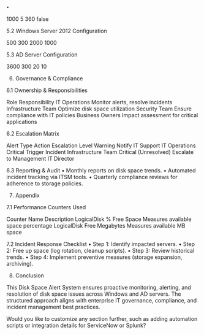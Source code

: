 
	•	
<NonSystemDriveErrorMBytesThreshold>1000</NonSystemDriveErrorMBytesThreshold>
<NonSystemDriveErrorPercentThreshold>5</NonSystemDriveErrorPercentThreshold>
<TimeoutSeconds>360</TimeoutSeconds>
<DebugFlag>false</DebugFlag>

5.2 Windows Server 2012 Configuration

<SystemDriveWarningThreshold>500</SystemDriveWarningThreshold>
<SystemDriveErrorThreshold>300</SystemDriveErrorThreshold>
<NonSystemDriveWarningThreshold>2000</NonSystemDriveWarningThreshold>
<NonSystemDriveErrorThreshold>1000</NonSystemDriveErrorThreshold>

5.3 AD Server Configuration

<IntervalSeconds>3600</IntervalSeconds>
<TimeoutSeconds>300</TimeoutSeconds>
<ThresholdWarn>20</ThresholdWarn>
<ThresholdError>10</ThresholdError>

6. Governance & Compliance

6.1 Ownership & Responsibilities

Role	Responsibility
IT Operations	Monitor alerts, resolve incidents
Infrastructure Team	Optimize disk space utilization
Security Team	Ensure compliance with IT policies
Business Owners	Impact assessment for critical applications

6.2 Escalation Matrix

Alert Type	Action	Escalation Level
Warning	Notify IT Support	IT Operations
Critical	Trigger Incident	Infrastructure Team
Critical (Unresolved)	Escalate to Management	IT Director

6.3 Reporting & Audit
	•	Monthly reports on disk space trends.
	•	Automated incident tracking via ITSM tools.
	•	Quarterly compliance reviews for adherence to storage policies.

7. Appendix

7.1 Performance Counters Used

Counter Name	Description
LogicalDisk % Free Space	Measures available space percentage
LogicalDisk Free Megabytes	Measures available MB space

7.2 Incident Response Checklist
	•	Step 1: Identify impacted servers.
	•	Step 2: Free up space (log rotation, cleanup scripts).
	•	Step 3: Review historical trends.
	•	Step 4: Implement preventive measures (storage expansion, archiving).

8. Conclusion

This Disk Space Alert System ensures proactive monitoring, alerting, and resolution of disk space issues across Windows and AD servers. The structured approach aligns with enterprise IT governance, compliance, and incident management best practices.

Would you like to customize any section further, such as adding automation scripts or integration details for ServiceNow or Splunk?
